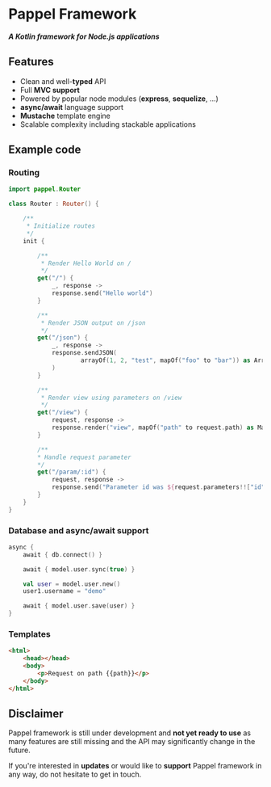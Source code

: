 # Pappel Framework

***A Kotlin framework for Node.js applications***

## Features

* Clean and well-**typed** API
* Full **MVC support**
* Powered by popular node modules (**express**, **sequelize**, …)
* **async/await** language support
* **Mustache** template engine
* Scalable complexity including stackable applications

## Example code

### Routing

```kotlin
import pappel.Router

class Router : Router() {

    /**
     * Initialize routes
     */
    init {

        /**
         * Render Hello World on /
         */
        get("/") {
            _, response ->
            response.send("Hello world")
        }

        /**
         * Render JSON output on /json
         */
        get("/json") {
            _, response ->
            response.sendJSON(
                    arrayOf(1, 2, "test", mapOf("foo" to "bar")) as Array<Any?>
            )
        }

        /**
         * Render view using parameters on /view
         */
        get("/view") {
            request, response ->
            response.render("view", mapOf("path" to request.path) as Map<String, Any>)
        }

        /**
        * Handle request parameter 
        */
        get("/param/:id") {
            request, response ->
            response.send("Parameter id was ${request.parameters!!["id"]}")
        }
    }
}
``` 

### Database and async/await support

```kotlin
async {
    await { db.connect() }

    await { model.user.sync(true) }

    val user = model.user.new()
    user1.username = "demo"

    await { model.user.save(user) }
}
```

### Templates

```html
<html>
    <head></head>
    <body>
        <p>Request on path {{path}}</p>
    </body>
</html>
```

## Disclaimer

Pappel framework is still under development and **not yet ready to use** as many features are still missing and the API may significantly change in the future.

If you're interested in **updates** or would like to **support** Pappel framework in any way, do not hesitate to get in touch.